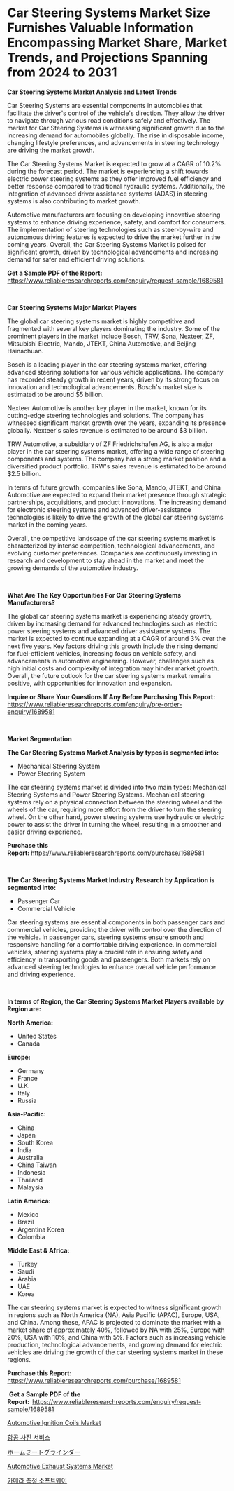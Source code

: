 <p><h1>Car Steering Systems Market Size Furnishes Valuable Information Encompassing Market Share, Market Trends, and Projections Spanning from 2024 to 2031</h1></p><p><strong>Car Steering Systems Market Analysis and Latest Trends</strong></p>
<p><p>Car Steering Systems are essential components in automobiles that facilitate the driver's control of the vehicle's direction. They allow the driver to navigate through various road conditions safely and effectively. The market for Car Steering Systems is witnessing significant growth due to the increasing demand for automobiles globally. The rise in disposable income, changing lifestyle preferences, and advancements in steering technology are driving the market growth.</p><p>The Car Steering Systems Market is expected to grow at a CAGR of 10.2% during the forecast period. The market is experiencing a shift towards electric power steering systems as they offer improved fuel efficiency and better response compared to traditional hydraulic systems. Additionally, the integration of advanced driver assistance systems (ADAS) in steering systems is also contributing to market growth.</p><p>Automotive manufacturers are focusing on developing innovative steering systems to enhance driving experience, safety, and comfort for consumers. The implementation of steering technologies such as steer-by-wire and autonomous driving features is expected to drive the market further in the coming years. Overall, the Car Steering Systems Market is poised for significant growth, driven by technological advancements and increasing demand for safer and efficient driving solutions.</p></p>
<p><strong>Get a Sample PDF of the Report:&nbsp;</strong> <a href="https://www.reliableresearchreports.com/enquiry/request-sample/1689581">https://www.reliableresearchreports.com/enquiry/request-sample/1689581</a></p>
<p>&nbsp;</p>
<p><strong>Car Steering Systems Major Market Players</strong></p>
<p><p>The global car steering systems market is highly competitive and fragmented with several key players dominating the industry. Some of the prominent players in the market include Bosch, TRW, Sona, Nexteer, ZF, Mitsubishi Electric, Mando, JTEKT, China Automotive, and Beijing Hainachuan.</p><p>Bosch is a leading player in the car steering systems market, offering advanced steering solutions for various vehicle applications. The company has recorded steady growth in recent years, driven by its strong focus on innovation and technological advancements. Bosch's market size is estimated to be around $5 billion.</p><p>Nexteer Automotive is another key player in the market, known for its cutting-edge steering technologies and solutions. The company has witnessed significant market growth over the years, expanding its presence globally. Nexteer's sales revenue is estimated to be around $3 billion.</p><p>TRW Automotive, a subsidiary of ZF Friedrichshafen AG, is also a major player in the car steering systems market, offering a wide range of steering components and systems. The company has a strong market position and a diversified product portfolio. TRW's sales revenue is estimated to be around $2.5 billion.</p><p>In terms of future growth, companies like Sona, Mando, JTEKT, and China Automotive are expected to expand their market presence through strategic partnerships, acquisitions, and product innovations. The increasing demand for electronic steering systems and advanced driver-assistance technologies is likely to drive the growth of the global car steering systems market in the coming years.</p><p>Overall, the competitive landscape of the car steering systems market is characterized by intense competition, technological advancements, and evolving customer preferences. Companies are continuously investing in research and development to stay ahead in the market and meet the growing demands of the automotive industry.</p></p>
<p>&nbsp;</p>
<p><strong>What Are The Key Opportunities For Car Steering Systems Manufacturers?</strong></p>
<p><p>The global car steering systems market is experiencing steady growth, driven by increasing demand for advanced technologies such as electric power steering systems and advanced driver assistance systems. The market is expected to continue expanding at a CAGR of around 3% over the next five years. Key factors driving this growth include the rising demand for fuel-efficient vehicles, increasing focus on vehicle safety, and advancements in automotive engineering. However, challenges such as high initial costs and complexity of integration may hinder market growth. Overall, the future outlook for the car steering systems market remains positive, with opportunities for innovation and expansion.</p></p>
<p><strong>Inquire or Share Your Questions If Any Before Purchasing This Report:</strong> <a href="https://www.reliableresearchreports.com/enquiry/pre-order-enquiry/1689581">https://www.reliableresearchreports.com/enquiry/pre-order-enquiry/1689581</a></p>
<p>&nbsp;</p>
<p><strong>Market Segmentation</strong></p>
<p><strong>The Car Steering Systems Market Analysis by types is segmented into:</strong></p>
<p><ul><li>Mechanical Steering System</li><li>Power Steering System</li></ul></p>
<p><p>The car steering systems market is divided into two main types: Mechanical Steering Systems and Power Steering Systems. Mechanical steering systems rely on a physical connection between the steering wheel and the wheels of the car, requiring more effort from the driver to turn the steering wheel. On the other hand, power steering systems use hydraulic or electric power to assist the driver in turning the wheel, resulting in a smoother and easier driving experience.</p></p>
<p><strong>Purchase this Report:&nbsp;</strong><a href="https://www.reliableresearchreports.com/purchase/1689581">https://www.reliableresearchreports.com/purchase/1689581</a></p>
<p>&nbsp;</p>
<p><strong>The Car Steering Systems Market Industry Research by Application is segmented into:</strong></p>
<p><ul><li>Passenger Car</li><li>Commercial Vehicle</li></ul></p>
<p><p>Car steering systems are essential components in both passenger cars and commercial vehicles, providing the driver with control over the direction of the vehicle. In passenger cars, steering systems ensure smooth and responsive handling for a comfortable driving experience. In commercial vehicles, steering systems play a crucial role in ensuring safety and efficiency in transporting goods and passengers. Both markets rely on advanced steering technologies to enhance overall vehicle performance and driving experience.</p></p>
<p>&nbsp;</p>
<p><strong>In terms of Region, the Car Steering Systems Market Players available by Region are:</strong></p>
<p>
    <p> <strong> North America: </strong>
        <ul>
            <li>United States</li>
            <li>Canada</li>
        </ul>
        </p> 
    <p> <strong> Europe: </strong>
        <ul>
            <li>Germany</li>
            <li>France</li>
            <li>U.K.</li>
            <li>Italy</li>
            <li>Russia</li>
        </ul>
        </p> 
    <p> <strong> Asia-Pacific: </strong>
        <ul>
            <li>China</li>
            <li>Japan</li>
            <li>South Korea</li>
            <li>India</li>
            <li>Australia</li>
            <li>China Taiwan</li>
            <li>Indonesia</li>
            <li>Thailand</li>
            <li>Malaysia</li>
        </ul>
        </p> 
    <p> <strong> Latin America: </strong>
        <ul>
            <li>Mexico</li>
            <li>Brazil</li>
            <li>Argentina Korea</li>
            <li>Colombia</li>
        </ul>
        </p> 
    <p> <strong> Middle East & Africa: </strong>
        <ul>
            <li>Turkey</li>
            <li>Saudi</li>
            <li>Arabia</li>
            <li>UAE</li>
            <li>Korea</li>
        </ul>
    </p>
    </p>
<p><p>The car steering systems market is expected to witness significant growth in regions such as North America (NA), Asia Pacific (APAC), Europe, USA, and China. Among these, APAC is projected to dominate the market with a market share of approximately 40%, followed by NA with 25%, Europe with 20%, USA with 10%, and China with 5%. Factors such as increasing vehicle production, technological advancements, and growing demand for electric vehicles are driving the growth of the car steering systems market in these regions.</p></p>
<p><strong>Purchase this Report: </strong><a href="https://www.reliableresearchreports.com/purchase/1689581">https://www.reliableresearchreports.com/purchase/1689581</a></p>
<p>&nbsp;<strong>Get a Sample PDF of the Report:&nbsp;&nbsp;</strong><a href="https://www.reliableresearchreports.com/enquiry/request-sample/1689581">https://www.reliableresearchreports.com/enquiry/request-sample/1689581</a></p>
<p><strong></strong></p>
<p><p><a href="https://github.com/NorbertYates/Market-Research-Report-List-3/blob/main/automotive-ignition-coils-market.md">Automotive Ignition Coils Market</a></p><p><a href="https://medium.com/@ar-medical/%ED%95%AD%EA%B3%B5-%EC%82%AC%EC%A7%84-%EC%B4%AC%EC%98%81-%EC%84%9C%EB%B9%84%EC%8A%A4-%EC%8B%9C%EC%9E%A5-%EC%9C%A0%ED%98%95-%EC%9D%91%EC%9A%A9-%EB%B0%8F-%EC%A7%80%EB%A6%AC%EB%B3%84%EB%A1%9C-%EC%B2%A0%EC%A0%80%ED%95%9C-%ED%8F%89%EA%B0%80-c82f656af215">항공 사진 서비스</a></p><p><a href="https://medium.com/@catherine10203/%E3%83%9B%E3%83%BC%E3%83%A0%E3%83%9F%E3%83%BC%E3%83%88%E3%82%B0%E3%83%A9%E3%82%A4%E3%83%B3%E3%83%80%E3%83%BC%E5%B8%82%E5%A0%B4%E8%AA%BF%E6%9F%BB%E3%83%AC%E3%83%9D%E3%83%BC%E3%83%88-%E3%81%9D%E3%81%AE%E6%AD%B4%E5%8F%B2%E3%81%A8%E4%BA%88%E6%B8%AC-2024%E5%B9%B4%E3%81%8B%E3%82%892031%E5%B9%B4-53e60f718650">ホームミートグラインダー</a></p><p><a href="https://github.com/nancykennedykellievqfqt2/Market-Research-Report-List-1/blob/main/automotive-exhaust-systems-market.md">Automotive Exhaust Systems Market</a></p><p><a href="https://medium.com/@ar-medical/%EC%B9%B4%EB%A9%94%EB%9D%BC-%EC%B8%A1%EC%A0%95-%EC%86%8C%ED%94%84%ED%8A%B8%EC%9B%A8%EC%96%B4-%EC%8B%9C%EC%9E%A5-2031%EB%85%84%EA%B9%8C%EC%A7%80-%EC%84%B1%EA%B3%B5%EC%A0%81%EC%9D%B8-%EB%B9%84%EC%A6%88%EB%8B%88%EC%8A%A4-%EC%A0%84%EB%9E%B5%EC%9D%98-%EC%97%B4%EC%87%A0-%EC%98%88%EC%B8%A1-41aebf090310">카메라 측정 소프트웨어</a></p></p>